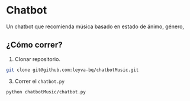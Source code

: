 # Chatbot
Un chatbot que recomienda música basado en estado de ánimo, género,

## ¿Cómo correr?
1. Clonar repositorio.
```bash
git clone git@github.com:leyva-bq/chatbotMusic.git
```

3. Correr el ```chatbot.py```

```bash
python chatbotMusic/chatbot.py
```
